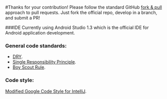 #Thanks for your contribution!
Please follow the standard GitHub [fork & pull](https://help.github.com/articles/using-pull-requests/#fork--pull) approach to pull requests. Just fork the official repo, develop in a branch, and submit a PR!

###IDE
Currently using Android Studio 1.3 which is the official IDE for Android application development.

### General code standards:
* [DRY](http://programmer.97things.oreilly.com/wiki/index.php/Don%27t_Repeat_Yourself).
* [Single Responsibility Principle](https://en.wikipedia.org/wiki/Single_responsibility_principle).
* [Boy Scout Rule](http://programmer.97things.oreilly.com/wiki/index.php/The_Boy_Scout_Rule).

### Code style:
[Modified Google Code Style for IntelliJ](https://github.com/julesbond007/Android-Jigsaw-Puzzle/blob/master/codeStyle/intellij-java-style.xml).
